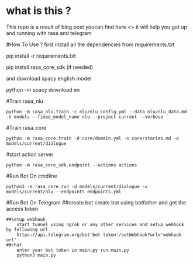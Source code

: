 # what is this ?
This repo is a result of blog post youcan find here <>
it will help you get up and running with rasa and telegram 

#How To Use ?
first install all the dependencies from requirements.txt 

pip install -r requirements.txt

pip install rasa_core_sdk (if needed)

and download spacy english model

python -m spacy download en


#Train rasa_nlu

	python -m rasa_nlu.train -c nlu/nlu_config.yml --data nlu/nlu_data.md -o models --fixed_model_name nlu --project current --verbose

#Train rasa_core

	python -m rasa_core.train -d core/domain.yml -s core/stories.md -o models/current/dialogue

#start action server

	python -m rasa_core_sdk.endpoint --actions actions

#Run Bot On cmdline

	python3 -m rasa_core.run -d models/current/dialogue -u models/current/nlu --endpoints endpoints.yml

#Run Bot On Telegram
	##create bot
		create bot using botfather and get the access token

	##setup webhook
		start tunnel using ngrok or any other services and setup webhook by following url  
		https://api.telegram.org/bot'bot token'/setWebhook?url='webhook url'
	##chat
		enter your bot token in main.py run main.py
		python3 main.py 
